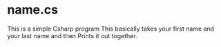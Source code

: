 # name.cs

This is a simple Csharp program
This basically takes your first name and your last name and then Prints it out together.
